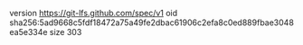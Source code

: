 version https://git-lfs.github.com/spec/v1
oid sha256:5ad9668c5fdf18472a75a49fe2dbac61906c2efa8c0ed889fbae3048ea5e334e
size 303
